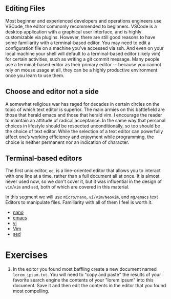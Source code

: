 ## Editing Files

Most beginner and experienced developers and operations engineers use VSCode, the editor commonly recommended to beginners. VSCode is a desktop application with a graphical user interface, and is highly customizable via plugins. However, there are still good reasons to have some familiarity with a terminal-based editor. You may need to edit a configuration file on a machine you've accessed via ssh. And even on your local machine your shell will default to a terminal-based editor (likely vim) for certain activities, such as writing a git commit message. Many people use a terminal-based editor as their primary editor -- because you cannot rely on mouse usage at all, they can be a highly productive environment once you learn to use them.

## Choose and editor not a side

A somewhat religious war has raged for decades in certain circles on the topic of which text editor is superior. The main armies on this battlefield are those that herald emacs and those that herald vim. I encourage the reader to maintain an attitude of radical acceptance. In the same way that personal choices in lifestyle should be respected unconditionally, so too should be the choice of text editor. While the selection of a text editor can powerfully affect one’s working efficiency and enjoyment while programming, the choice is neither permanent nor an indication of character.

## Terminal-based editors

The first unix editor, `ed`, is a line-oriented editor that allows you to interact with one line at a time, rather than a full document all at once. It is almost never used now, so we don't cover it, but it was influential in the design of `vim`/`vim` and `sed`, both of which are covered in this material.

In this segment we will use `micro/nano`, `vi/vim/Neovim`, and `mg/emacs` text Editors to manipulate files. Familiarity with all of them I feel is worth it.
* [nano](sec3/nano.md)
* [emacs](sec3/emacs.md)
* [vi](sec3/vi.md)
* [Vim](sec3/vim.md)
* [sed](sec3/sed.md)


# Exercises

1. In the editor you found most baffling create a new document named `lorem_ipsum.txt`. You will need to "copy and paste" the results of your favorite search engine the contents of your "lorem ipsum" into this document. Save it and then edit the contents in the editor that you found most compelling. 
